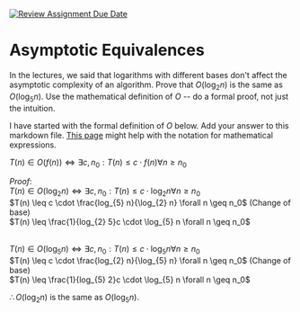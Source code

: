 [![Review Assignment Due Date](https://classroom.github.com/assets/deadline-readme-button-24ddc0f5d75046c5622901739e7c5dd533143b0c8e959d652212380cedb1ea36.svg)](https://classroom.github.com/a/fbkbKZ5N)
# Asymptotic Equivalences

In the lectures, we said that logarithms with different bases don't affect the
asymptotic complexity of an algorithm. Prove that $O(\log_{2} n)$ is the same as
$O(\log_{5} n)$. Use the mathematical definition of $O$ -- do a formal proof,
not just the intuition.

I have started with the formal definition of $O$ below. Add your answer to this
markdown file. [This
page](https://docs.github.com/en/get-started/writing-on-github/working-with-advanced-formatting/writing-mathematical-expressions)
might help with the notation for mathematical expressions.

$T(n) \in O(f(n)) \iff \exists c, n_0: T(n) \leq c \cdot f(n) \forall n \geq n_0$

$Proof:$ <br>
$T(n) \in O(\log_{2} n) \iff \exists c, n_0: T(n) \leq c \cdot \log_{2} n \forall n \geq n_0$<br>
$T(n) \leq c \cdot \frac{log_{5} n}{\log_{2} n}  \forall n \geq n_0$ (Change of base)<br>
$T(n) \leq \frac{1}{log_{2} 5}c \cdot \log_{5} n \forall n \geq n_0$<br><br>

$T(n) \in O(\log_{5} n) \iff \exists c, n_0: T(n) \leq c \cdot \log_{5} n \forall n \geq n_0$<br>
$T(n) \leq c \cdot \frac{log_{2} n}{\log_{5} n}  \forall n \geq n_0$ (Change of base)<br>
$T(n) \leq \frac{1}{log_{5} 2}c \cdot \log_{5} n \forall n \geq n_0$

$\therefore O(\log_{2} n)$ is the same as $O(\log_{5} n)$.

